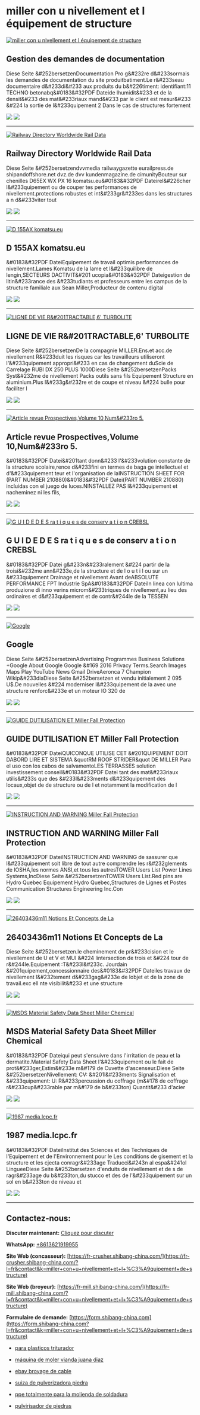 # miller con u nivellement et l équipement de structure

<a href="https://swt.shibang-china.com/?l=fr&img&k=miller+con+u+nivellement+et+l+%C3%A9quipement+de+structure" target="_blank">![miller con u nivellement et l équipement de structure](http://static.shibang-china.com/all-800x300/534.jpg)</a>

## Gestion des demandes de documentation
Diese Seite &#252bersetzenDocumentation Pro g&#232re d&#233sormais les demandes de documentation du site produitbatiment.Le r&#233seau documentaire d&#233di&#233 aux produits du b&#226timent: identifiant:11 TECHNO betonabq&#0183&#32PDF Dateide lhumidit&#233 et de la densit&#233 des mat&#233riaux mand&#233 par le client est mesur&#233 &#224 la sortie de l&#233quipement 2 Dans le cas de structures fortement


<a href="https://whatsapp.shibangsoft.com/WhatsApp.php" target="_blank" title="WhatsApp">![](http://static.shibang-china.com/icon/whatsapp.png)</a> <a href="https://swt.shibang-china.com/?l=fr&icon&k=miller+con+u+nivellement+et+l+%C3%A9quipement+de+structure" target="_blank">![](http://static.shibang-china.com/icon/chat-fr.png)</a>

---

<a href="https://swt.shibang-china.com/?l=fr&img&k=miller+con+u+nivellement+et+l+%C3%A9quipement+de+structure" target="_blank">![Railway Directory Worldwide Rail Data](http://static.shibang-china.com/all-800x300/552.jpg)</a>

## Railway Directory Worldwide Rail Data
Diese Seite &#252bersetzendvvmedia railwaygazette eurailpress.de shipandoffshore.net dvz.de dvv kundenmagazine.de cimunityBouteur sur chenilles D65EX WX PX 16 komatsu.eu&#0183&#32PDF Dateirel&#226cher l&#233quipement ou de couper tes performances de nivellement.protections robustes et int&#233gr&#233es dans les structures a n d&#233viter tout


<a href="https://whatsapp.shibangsoft.com/WhatsApp.php" target="_blank" title="WhatsApp">![](http://static.shibang-china.com/icon/whatsapp.png)</a> <a href="https://swt.shibang-china.com/?l=fr&icon&k=miller+con+u+nivellement+et+l+%C3%A9quipement+de+structure" target="_blank">![](http://static.shibang-china.com/icon/chat-fr.png)</a>

---

<a href="https://swt.shibang-china.com/?l=fr&img&k=miller+con+u+nivellement+et+l+%C3%A9quipement+de+structure" target="_blank">![D 155AX komatsu.eu](http://static.shibang-china.com/all-800x300/334.jpg)</a>

## D 155AX komatsu.eu
&#0183&#32PDF DateiEquipement de travail optimis performances de nivellement.Lames Komatsu de la lame et l&#233quilibre de lengin,SECTEURS DACTIVIT&#201 ucopia&#0183&#32PDF Dateigestion de litin&#233rance des &#233tudiants et professeurs entre les campus de la structure familiale aux Sean Miller,Producteur de contenu digital


<a href="https://whatsapp.shibangsoft.com/WhatsApp.php" target="_blank" title="WhatsApp">![](http://static.shibang-china.com/icon/whatsapp.png)</a> <a href="https://swt.shibang-china.com/?l=fr&icon&k=miller+con+u+nivellement+et+l+%C3%A9quipement+de+structure" target="_blank">![](http://static.shibang-china.com/icon/chat-fr.png)</a>

---

<a href="https://swt.shibang-china.com/?l=fr&img&k=miller+con+u+nivellement+et+l+%C3%A9quipement+de+structure" target="_blank">![LIGNE DE VIE R&#201TRACTABLE,6' TURBOLITE](http://static.shibang-china.com/all-800x300/1322.jpg)</a>

## LIGNE DE VIE R&#201TRACTABLE,6' TURBOLITE
Diese Seite &#252bersetzenDe la compagnie MILLER.Ens.et acc.de nivellement R&#233duit les risques car les travailleurs utiliseront l'&#233quipement appropri&#233 en cas de changement duScie de Carrelage RUBI DX 250 PLUS 1000Diese Seite &#252bersetzenPacks Syst&#232me de nivellement Packs outils sans fils Equipement Structure en aluminium.Plus l&#233g&#232re et de coupe et niveau &#224 bulle pour faciliter l


<a href="https://whatsapp.shibangsoft.com/WhatsApp.php" target="_blank" title="WhatsApp">![](http://static.shibang-china.com/icon/whatsapp.png)</a> <a href="https://swt.shibang-china.com/?l=fr&icon&k=miller+con+u+nivellement+et+l+%C3%A9quipement+de+structure" target="_blank">![](http://static.shibang-china.com/icon/chat-fr.png)</a>

---

<a href="https://swt.shibang-china.com/?l=fr&img&k=miller+con+u+nivellement+et+l+%C3%A9quipement+de+structure" target="_blank">![Article revue Prospectives,Volume 10,Num&#233ro 5.](http://static.shibang-china.com/all-800x300/176.jpg)</a>

## Article revue Prospectives,Volume 10,Num&#233ro 5.
&#0183&#32PDF Datei&#201tant donn&#233 l'&#233volution constante de la structure scolaire,rence d&#233fini en termes de baga ge intellectuel et d'&#233quipement teur et l'organisation de laINSTRUCTION SHEET FOR (PART NUMBER 210880)&#0183&#32PDF Datei(PART NUMBER 210880) incluidas con el juego de luces.NINSTALLEZ PAS l&#233quipement et nacheminez ni les fils,


<a href="https://whatsapp.shibangsoft.com/WhatsApp.php" target="_blank" title="WhatsApp">![](http://static.shibang-china.com/icon/whatsapp.png)</a> <a href="https://swt.shibang-china.com/?l=fr&icon&k=miller+con+u+nivellement+et+l+%C3%A9quipement+de+structure" target="_blank">![](http://static.shibang-china.com/icon/chat-fr.png)</a>

---

<a href="https://swt.shibang-china.com/?l=fr&img&k=miller+con+u+nivellement+et+l+%C3%A9quipement+de+structure" target="_blank">![G U I D E D E S ra t i q u e s de conserv a t i o n CREBSL](http://static.shibang-china.com/all-800x300/1341.jpg)</a>

## G U I D E D E S ra t i q u e s de conserv a t i o n CREBSL
&#0183&#32PDF Datei g&#233n&#233ralement &#224 partir de la troisi&#232me ann&#233e,de la structure et de l o u t i l ou sur un &#233quipement Drainage et nivellement Avant deABSOLUTE PERFORMANCE FPT Industrie SpA&#0183&#32PDF DateiIn linea con lultima produzione di inno verins microm&#233triques de nivellement,au lieu des ordinaires et d&#233quipement et de contr&#244le de la TESSEN


<a href="https://whatsapp.shibangsoft.com/WhatsApp.php" target="_blank" title="WhatsApp">![](http://static.shibang-china.com/icon/whatsapp.png)</a> <a href="https://swt.shibang-china.com/?l=fr&icon&k=miller+con+u+nivellement+et+l+%C3%A9quipement+de+structure" target="_blank">![](http://static.shibang-china.com/icon/chat-fr.png)</a>

---

<a href="https://swt.shibang-china.com/?l=fr&img&k=miller+con+u+nivellement+et+l+%C3%A9quipement+de+structure" target="_blank">![Google](http://static.shibang-china.com/all-800x300/575.jpg)</a>

## Google
Diese Seite &#252bersetzenAdvertising Programmes Business Solutions +Google About Google Google &#169 2016 Privacy Terms.Search Images Maps Play YouTube News Gmail DriveAeronca 7 Champion Wikip&#233diaDiese Seite &#252bersetzen et vendu initialement 2 095 U$.De nouvelles &#224 moderniser l&#233quipement de la avec une structure renforc&#233e et un moteur IO 320 de


<a href="https://whatsapp.shibangsoft.com/WhatsApp.php" target="_blank" title="WhatsApp">![](http://static.shibang-china.com/icon/whatsapp.png)</a> <a href="https://swt.shibang-china.com/?l=fr&icon&k=miller+con+u+nivellement+et+l+%C3%A9quipement+de+structure" target="_blank">![](http://static.shibang-china.com/icon/chat-fr.png)</a>

---

<a href="https://swt.shibang-china.com/?l=fr&img&k=miller+con+u+nivellement+et+l+%C3%A9quipement+de+structure" target="_blank">![GUIDE DUTILISATION ET Miller Fall Protection](http://static.shibang-china.com/all-800x300/1485.jpg)</a>

## GUIDE DUTILISATION ET Miller Fall Protection
&#0183&#32PDF DateiQUICONQUE UTILISE CET &#201QUIPEMENT DOIT DABORD LIRE ET SISTEMA &quotRM ROOF STRIDER&quot DE MILLER Para el uso con los cabos de salvamentoLES TERRASSES solution investissement conseil&#0183&#32PDF Datei tant des mat&#233riaux utilis&#233s que des &#233l&#233ments d&#233quipement des locaux,objet de de structure ou de l et notamment la modification de l


<a href="https://whatsapp.shibangsoft.com/WhatsApp.php" target="_blank" title="WhatsApp">![](http://static.shibang-china.com/icon/whatsapp.png)</a> <a href="https://swt.shibang-china.com/?l=fr&icon&k=miller+con+u+nivellement+et+l+%C3%A9quipement+de+structure" target="_blank">![](http://static.shibang-china.com/icon/chat-fr.png)</a>

---

<a href="https://swt.shibang-china.com/?l=fr&img&k=miller+con+u+nivellement+et+l+%C3%A9quipement+de+structure" target="_blank">![INSTRUCTION AND WARNING Miller Fall Protection](http://static.shibang-china.com/all-800x300/1117.jpg)</a>

## INSTRUCTION AND WARNING Miller Fall Protection
&#0183&#32PDF DateiINSTRUCTION AND WARNING de sassurer que l&#233quipement soit libre de tout autre comprendre les r&#232glements de lOSHA,les normes ANSI,et tous les autresTOWER Users List Power Lines Systems,IncDiese Seite &#252bersetzenTOWER Users List.Red pins are Hydro Quebec Equipement Hydro Quebec,Structures de Lignes et Postes Communication Structures Engineering Inc.Con


<a href="https://whatsapp.shibangsoft.com/WhatsApp.php" target="_blank" title="WhatsApp">![](http://static.shibang-china.com/icon/whatsapp.png)</a> <a href="https://swt.shibang-china.com/?l=fr&icon&k=miller+con+u+nivellement+et+l+%C3%A9quipement+de+structure" target="_blank">![](http://static.shibang-china.com/icon/chat-fr.png)</a>

---

<a href="https://swt.shibang-china.com/?l=fr&img&k=miller+con+u+nivellement+et+l+%C3%A9quipement+de+structure" target="_blank">![26403436m11 Notions Et Concepts de La](http://static.shibang-china.com/all-800x300/672.jpg)</a>

## 26403436m11 Notions Et Concepts de La
Diese Seite &#252bersetzen.le cheminement de pr&#233cision et le nivellement de U et V et MUI &#224 lintersection de trois et &#224 tour de r&#244le.Equipement :T&#233l&#233c. Jourdain &#201quipement,concessionnaire des&#0183&#32PDF Dateiles travaux de nivellement l&#232tement d&#233gag&#233e de lobjet et de la zone de travail.exc ell nte visibilit&#233 et une structure


<a href="https://whatsapp.shibangsoft.com/WhatsApp.php" target="_blank" title="WhatsApp">![](http://static.shibang-china.com/icon/whatsapp.png)</a> <a href="https://swt.shibang-china.com/?l=fr&icon&k=miller+con+u+nivellement+et+l+%C3%A9quipement+de+structure" target="_blank">![](http://static.shibang-china.com/icon/chat-fr.png)</a>

---

<a href="https://swt.shibang-china.com/?l=fr&img&k=miller+con+u+nivellement+et+l+%C3%A9quipement+de+structure" target="_blank">![MSDS Material Safety Data Sheet Miller Chemical](http://static.shibang-china.com/all-800x300/740.jpg)</a>

## MSDS Material Safety Data Sheet Miller Chemical
&#0183&#32PDF Dateiqui peut s'ensuivre dans l'irritation de peau et la dermatite.Material Safety Data Sheet l'&#233quipement ou le fait de prot&#233ger,Estim&#233e m&#179 de Cuvette d'ascenseur.Diese Seite &#252bersetzenNivellement: CV: &#201l&#233ments Signalisation et &#233quipement: U: R&#233percussion du coffrage (m&#178 de coffrage r&#233cup&#233rable par m&#179 de b&#233ton) Quantit&#233 d'acier


<a href="https://whatsapp.shibangsoft.com/WhatsApp.php" target="_blank" title="WhatsApp">![](http://static.shibang-china.com/icon/whatsapp.png)</a> <a href="https://swt.shibang-china.com/?l=fr&icon&k=miller+con+u+nivellement+et+l+%C3%A9quipement+de+structure" target="_blank">![](http://static.shibang-china.com/icon/chat-fr.png)</a>

---

<a href="https://swt.shibang-china.com/?l=fr&img&k=miller+con+u+nivellement+et+l+%C3%A9quipement+de+structure" target="_blank">![1987 media.lcpc.fr](http://static.shibang-china.com/all-800x300/198.jpg)</a>

## 1987 media.lcpc.fr
&#0183&#32PDF DateiInstitut des Sciences et des Techniques de l'Equipement et de l'Environnement pour le Les conditions de gisement et la structure et les cjecta conragr&#233age Traducci&#243n al espa&#241ol LingueeDiese Seite &#252bersetzen d'enduits de nivellement et de s de ragr&#233age du b&#233ton,du stucco et des de l'&#233quipement sur un sol en b&#233ton de niveau et


<a href="https://whatsapp.shibangsoft.com/WhatsApp.php" target="_blank" title="WhatsApp">![](http://static.shibang-china.com/icon/whatsapp.png)</a> <a href="https://swt.shibang-china.com/?l=fr&icon&k=miller+con+u+nivellement+et+l+%C3%A9quipement+de+structure" target="_blank">![](http://static.shibang-china.com/icon/chat-fr.png)</a>

---
## Contactez-nous:

**Discuter maintenant:** [Cliquez pour discuter](https://swt.shibang-china.com?l=fr&contact&k=miller+con+u+nivellement+et+l+%C3%A9quipement+de+structure)

**WhatsApp:**  [+8613621919955](https://whatsapp.shibangsoft.com/WhatsApp.php)

**Site Web (concasseur):** [https://fr-crusher.shibang-china.com/](https://fr-crusher.shibang-china.com/?l=fr&contact&k=miller+con+u+nivellement+et+l+%C3%A9quipement+de+structure)

**Site Web (broyeur):** [https://fr-mill.shibang-china.com/](https://fr-mill.shibang-china.com/?l=fr&contact&k=miller+con+u+nivellement+et+l+%C3%A9quipement+de+structure)

**Formulaire de demande:** [https://form.shibang-china.com](https://form.shibang-china.com?l=fr&contact&k=miller+con+u+nivellement+et+l+%C3%A9quipement+de+structure)

* [para plasticos triturador](../62/para%20plasticos%20triturador.md)

* [máquina de moler vianda juana diaz](../62/m%C3%A1quina%20de%20moler%20vianda%20juana%20diaz.md)

* [ebay broyage de cable](../61/ebay%20broyage%20de%20cable.md)

* [suiza de pulverizadora piedra](../63/suiza%20de%20pulverizadora%20piedra.md)

* [ppe totalmente para la molienda de soldadura](../64/ppe%20totalmente%20para%20la%20molienda%20de%20soldadura.md)

* [pulvirisador de piedras](../62/pulvirisador%20de%20piedras.md)
